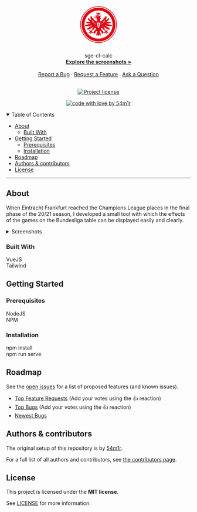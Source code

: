 <h1 align="center">
  <a href="https://github.com/54m1r/sge-cl-calc">
    <!-- Please provide path to your logo here -->
    <img src="docs/images/logo.svg" alt="Logo" width="100" height="100">
  </a>
</h1>

<div align="center">
  sge-cl-calc
  <br />
  <a href="#about"><strong>Explore the screenshots »</strong></a>
  <br />
  <br />
  <a href="https://github.com/54m1r/sge-cl-calc/issues/new?assignees=&labels=bug&template=01_BUG_REPORT.md&title=bug%3A+">Report a Bug</a>
  ·
  <a href="https://github.com/54m1r/sge-cl-calc/issues/new?assignees=&labels=enhancement&template=02_FEATURE_REQUEST.md&title=feat%3A+">Request a Feature</a>
  .
  <a href="https://github.com/54m1r/sge-cl-calc/issues/new?assignees=&labels=question&template=04_SUPPORT_QUESTION.md&title=support%3A+">Ask a Question</a>
</div>

<div align="center">
<br />

[![Project license](https://img.shields.io/github/license/54m1r/sge-cl-calc.svg?style=flat-square)](LICENSE)


[![code with love by 54m1r](https://img.shields.io/badge/%3C%2F%3E%20with%20%E2%99%A5%20by-54m1r-ff1414.svg?style=flat-square)](https://github.com/54m1r)

</div>

<details open="open">
<summary>Table of Contents</summary>

- [About](#about)
  - [Built With](#built-with)
- [Getting Started](#getting-started)
  - [Prerequisites](#prerequisites)
  - [Installation](#installation)
- [Roadmap](#roadmap)
- [Authors & contributors](#authors--contributors)
- [License](#license)

</details>

---

## About

When Eintracht Frankfurt reached the Champions League places in the final phase of the 20/21 season, I developed a small tool with which the effects of the games on the Bundesliga table can be displayed easily and clearly. 

<details>
<summary>Screenshots</summary>
<br>


|                               1                               |                               2                                |
| :-------------------------------------------------------------------: | :--------------------------------------------------------------------: |
| <img src="docs/images/screenshot.jpg" title="Home Page" width="100%"> | <img src="docs/images/screenshot-2.png" title="Login Page" width="100%"> |

</details>

### Built With

VueJS<br>
Tailwind

## Getting Started

### Prerequisites

NodeJS<br>
NPM

### Installation
npm install<br>
npm run serve

## Roadmap

See the [open issues](https://github.com/54m1r/sge-cl-calc/issues) for a list of proposed features (and known issues).

- [Top Feature Requests](https://github.com/54m1r/sge-cl-calc/issues?q=label%3Aenhancement+is%3Aopen+sort%3Areactions-%2B1-desc) (Add your votes using the 👍 reaction)
- [Top Bugs](https://github.com/54m1r/sge-cl-calc/issues?q=is%3Aissue+is%3Aopen+label%3Abug+sort%3Areactions-%2B1-desc) (Add your votes using the 👍 reaction)
- [Newest Bugs](https://github.com/54m1r/sge-cl-calc/issues?q=is%3Aopen+is%3Aissue+label%3Abug)

## Authors & contributors

The original setup of this repository is by [54m1r](https://github.com/54m1r).

For a full list of all authors and contributors, see [the contributors page](https://github.com/54m1r/sge-cl-calc/contributors).

## License

This project is licensed under the **MIT license**.

See [LICENSE](LICENSE) for more information.
